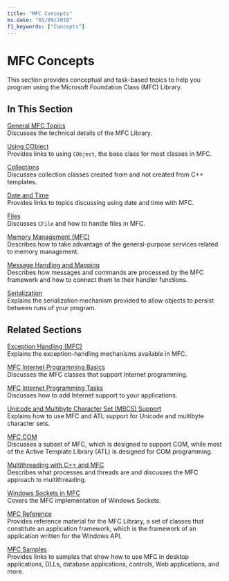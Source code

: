 ```yaml
---
title: "MFC Concepts"
ms.date: "01/09/2018"
f1_keywords: ["Concepts"]
---
```

# MFC Concepts

This section provides conceptual and task-based topics to help you program using the Microsoft Foundation Class (MFC) Library.

## In This Section

[General MFC Topics](../mfc/general-mfc-topics.md)<br/>
Discusses the technical details of the MFC Library.

[Using CObject](../mfc/using-cobject.md)<br/>
Provides links to using `CObject`, the base class for most classes in MFC.

[Collections](../mfc/collections.md)<br/>
Discusses collection classes created from and not created from C++ templates.

[Date and Time](../atl-mfc-shared/date-and-time.md)<br/>
Provides links to topics discussing using date and time with MFC.

[Files](../mfc/files-in-mfc.md)<br/>
Discusses `CFile` and how to handle files in MFC.

[Memory Management (MFC)](../mfc/memory-management.md)<br/>
Describes how to take advantage of the general-purpose services related to memory management.

[Message Handling and Mapping](../mfc/message-handling-and-mapping.md)<br/>
Describes how messages and commands are processed by the MFC framework and how to connect them to their handler functions.

[Serialization](../mfc/serialization-in-mfc.md)<br/>
Explains the serialization mechanism provided to allow objects to persist between runs of your program.

## Related Sections

[Exception Handling (MFC)](../mfc/exception-handling-in-mfc.md)<br/>
Explains the exception-handling mechanisms available in MFC.

[MFC Internet Programming Basics](../mfc/mfc-internet-programming-basics.md)<br/>
Discusses the MFC classes that support Internet programming.

[MFC Internet Programming Tasks](../mfc/mfc-internet-programming-tasks.md)<br/>
Discusses how to add Internet support to your applications.

[Unicode and Multibyte Character Set (MBCS) Support](../atl-mfc-shared/unicode-and-multibyte-character-set-mbcs-support.md)<br/>
Explains how to use MFC and ATL support for Unicode and multibyte character sets.

[MFC COM](../mfc/mfc-com.md)<br/>
Discusses a subset of MFC, which is designed to support COM, while most of the Active Template Library (ATL) is designed for COM programming.

[Multithreading with C++ and MFC](../parallel/multithreading-with-cpp-and-mfc.md)<br/>
Describes what processes and threads are and discusses the MFC approach to multithreading.

[Windows Sockets in MFC](../mfc/windows-sockets.md)<br/>
Covers the MFC implementation of Windows Sockets.

[MFC Reference](../mfc/mfc-desktop-applications.md)<br/>
Provides reference material for the MFC Library, a set of classes that constitute an application framework, which is the framework of an application written for the Windows API.

[MFC Samples](../overview/visual-cpp-samples.md#mfc-samples)<br/>
Provides links to samples that show how to use MFC in desktop applications, DLLs, database applications, controls, Web applications, and more.
